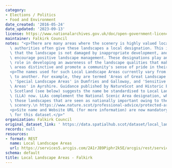```yaml
---
category:
- Elections / Politics
- Food and Environment
date_created: '2016-05-24'
date_updated: '2023-09-13'
license: https://www.nationalarchives.gov.uk/doc/open-government-licence/version/3/
maintainer: Falkirk Council
notes: "<p>There are many areas where the scenery is highly valued locally and local\
  \ authorities often give these landscapes a local designation. This is to ensure\
  \ that the landscape is not damaged by inappropriate development, and in some cases\
  \ encourage positive landscape management. These designations play an important\
  \ role in developing an awareness of the landscape qualities that make particular\
  \ areas distinctive and promote a community's sense of pride in their surroundings.</p>\n\
  <p>The names used for such Local Landscape Areas currently vary from one local authority\
  \ to another. For example, they are termed 'Areas of Great Landscape Value' in Moray,\
  \ 'Special Landscape Areas' in Dumfries and Galloway, and 'Sensitive Landscape Character\
  \ Areas' in Ayrshire. Guidance published by NatureScot and Historic Environment\
  \ Scotland (see below) suggests the name be standardised to Local Landscape Areas\
  \ (LLA) now. LLAs complement the National Scenic Area designation, which identifies\
  \ those landscapes that are seen as nationally important owing to their unsurpassed\
  \ scenery.\n https://www.nature.scot/professional-advice/protected-areas-and-species/protected-areas/local-designations/local-landscape-areas</p>\n\
  <p>Site name and Website URL (for more information) are now mandatory attributes\
  \ for this dataset.</p>"
organization: Falkirk Council
original_dataset_link: ' https://data.spatialhub.scot/dataset/local_landscape_designation-fa'
records: null
resources:
- format: REST
  name: Local Landscape Areas
  url: https://services5.arcgis.com/2A1rJB9Piphr2k5E/arcgis/rest/services/LDP2_Local_Landscape_Area/FeatureServer/0/query?outFields=*&where=1%3D1
schema: default
title: Local Landscape Areas - Falkirk
---
```

